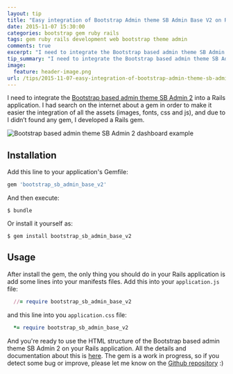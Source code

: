 ```yaml
---
layout: tip
title: "Easy integration of Bootstrap Admin theme SB Admin Base V2 on Ruby on Rails."
date: 2015-11-07 15:30:00
categories: bootstrap gem ruby rails
tags: gem ruby rails development web bootstrap theme admin
comments: true
excerpt: "I need to integrate the Bootstrap based admin theme SB Admin 2 into a Rails application. I had search on the internet about a gem in order to make it easier the integration of all the assets (images, fonts, css, js…), and due to I didn’t found any gem, I developed a Rails gem of them..."
tip_summary: "I need to integrate the Bootstrap based admin theme SB Admin 2 into a Rails application. I had search on the internet about a gem in order to make it easier the integration of all the assets (images, fonts, css, js…), and due to I didn’t found any gem, I developed a Rails gem..."
image:
  feature: header-image.png
url: /tips/2015-11-07-easy-integration-of-bootstrap-admin-theme-sb-admin-base-v2-on-rails/
---
```


I need to integrate the [Bootstrap based admin theme SB Admin 2](http://startbootstrap.com/template-overviews/sb-admin-2/) into a Rails application. I had search on the internet about a gem in order to make it easier the integration of all the assets (images, fonts, css and js), and due to I didn’t found any gem, I developed a Rails gem.

![Bootstrap based admin theme SB Admin 2 dashboard example](http://startbootstrap.com/assets/img/templates/sb-admin-2.jpg)

## Installation

Add this line to your application's Gemfile:

```ruby
gem 'bootstrap_sb_admin_base_v2'
```

And then execute:

    $ bundle

Or install it yourself as:

    $ gem install bootstrap_sb_admin_base_v2

## Usage

After install the gem, the only thing you should do in your Rails application is add some lines into your manifests files. Add this into your `application.js` file:

```ruby
  //= require bootstrap_sb_admin_base_v2
```

and this line into you `application.css` file:

```ruby
  *= require bootstrap_sb_admin_base_v2
```

And you're ready to use the HTML structure of the Bootstrap based admin theme SB Admin 2 on your Rails application. All the details and documentation about this is [here](http://startbootstrap.com/template-overviews/sb-admin-2/). The gem is a work in progress, so if you detect some bug or improve, please let me know on the [Github repository](https://github.com/dreamingechoes/bootstrap_sb_admin_base_v2) :)
